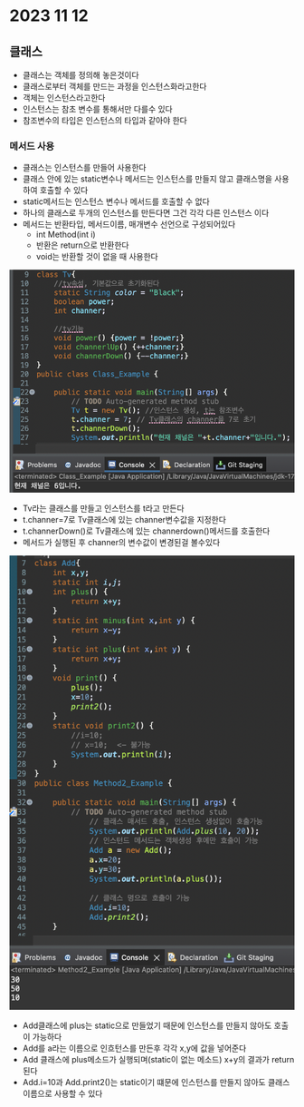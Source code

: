 # 2023 11 12

## 클래스
- 클래스는 객체를 정의해 놓은것이다
- 클래스로부터 객체를 만드는 과정을 인스턴스화라고한다
- 객체는 인스턴스라고한다
- 인스턴스는 참초 변수를 통해서만 다를수 있다
- 참조변수의 타입은 인스턴스의 타입과 같아야 한다

### 메서드 사용
- 클래스는 인스턴스를 만들어 사용한다
- 클래스 안에 있는 static변수나 메서드는 인스턴스를 만들지 않고 클래스명을 사용하여 호출할 수 있다
- static메서드는 인스턴스 변수나 메서드를 호출할 수 없다
- 하나의 클래스로 두개의 인스턴스를 만든다면 그건 각각 다른 인스턴스 이다
- 메서드는 반환타입, 메서드이름, 매개변수 선언으로 구성되어있다
    - int Method(int i)
    - 반환은 return으로 반환한다
    - void는 반환할 것이 없을 때 사용한다
  
![1](./images/23_1112/1.png)
- Tv라는 클래스를 만들고 인스턴스를 t라고 만든다
- t.channer=7로 Tv클래스에 있는 channer변수값을 지정한다
- t.channerDown()로 Tv클래스에 있는 channerdown()메서드를 호출한다
- 메서드가 실행된 후 channer의 변수값이 변경된걸 볼수있다

  
![2](./images/23_1112/2.png)
- Add클래스에 plus는 static으로 만들었기 때문에 인스턴스를 만들지 않아도 호출이 가능하다
- Add를 a라는 이름으로 인흐턴스를 만든후 각각 x,y에 값을 넣어준다
- Add 클래스에 plus메소드가 실행되며(static이 없는 메소드) x+y의 결과가 return 된다
- Add.i=10과 Add.print2()는 static이기 떄문에 인스턴스를 만들지 않아도 클래스 이름으로 사용할 수 있다